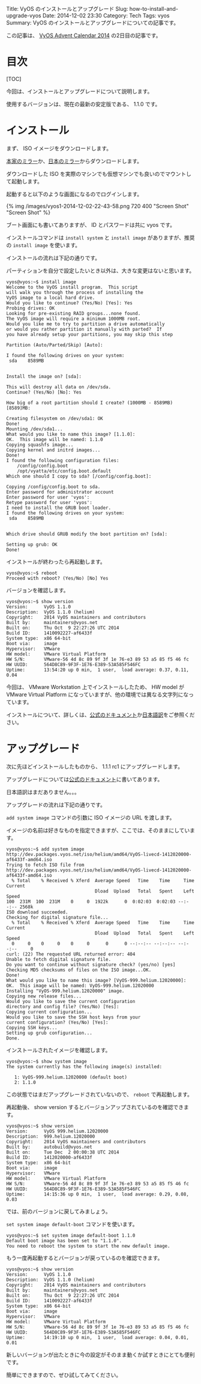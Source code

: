Title: VyOS のインストールとアップグレード
Slug: how-to-install-and-upgrade-vyos
Date: 2014-12-02 23:30
Category: Tech
Tags: vyos
Summary: VyOS のインストールとアップグレードについての記事です。

この記事は、 [VyOS Advent Calendar 2014][1] の2日目の記事です。

# 目次

[TOC]

今回は、インストールとアップグレードについて説明します。

使用するバージョンは、現在の最新の安定版である、 1.1.0 です。

# インストール

まず、 ISO イメージをダウンロードします。

[本家のミラー][2]か、[日本のミラー][3]からダウンロードします。

ダウンロードした ISO を実際のマシンでも仮想マシンでも良いのでマウントして起動します。

起動すると以下のような画面になるのでログインします。

{% img /images/vyos1-2014-12-02-22-43-58.png 720 400 "Screen Shot" "Screen Shot" %}

ブート画面にも書いてありますが、 ID とパスワードは共に vyos です。

インストールコマンドは `install system` と `install image` がありますが、推奨の `install image` を使います。

インストールの流れは下記の通りです。

パーティションを自分で設定したいとき以外は、大きな変更はないと思います。

```
vyos@vyos:~$ install image 
Welcome to the VyOS install program.  This script
will walk you through the process of installing the
VyOS image to a local hard drive.
Would you like to continue? (Yes/No) [Yes]: Yes
Probing drives: OK
Looking for pre-existing RAID groups...none found.
The VyOS image will require a minimum 1000MB root.
Would you like me to try to partition a drive automatically
or would you rather partition it manually with parted?  If
you have already setup your partitions, you may skip this step

Partition (Auto/Parted/Skip) [Auto]:   

I found the following drives on your system:
 sda	8589MB


Install the image on? [sda]:

This will destroy all data on /dev/sda.
Continue? (Yes/No) [No]: Yes

How big of a root partition should I create? (1000MB - 8589MB) [8589]MB: 

Creating filesystem on /dev/sda1: OK
Done!
Mounting /dev/sda1...
What would you like to name this image? [1.1.0]: 
OK.  This image will be named: 1.1.0
Copying squashfs image...
Copying kernel and initrd images...
Done!
I found the following configuration files:
    /config/config.boot
    /opt/vyatta/etc/config.boot.default
Which one should I copy to sda? [/config/config.boot]: 

Copying /config/config.boot to sda.
Enter password for administrator account
Enter password for user 'vyos':
Retype password for user 'vyos':
I need to install the GRUB boot loader.
I found the following drives on your system:
 sda	8589MB


Which drive should GRUB modify the boot partition on? [sda]:

Setting up grub: OK
Done!
```

インストールが終わったら再起動します。

```
vyos@vyos:~$ reboot
Proceed with reboot? (Yes/No) [No] Yes
```

バージョンを確認します。

```
vyos@vyos:~$ show version 
Version:      VyOS 1.1.0
Description:  VyOS 1.1.0 (helium)
Copyright:    2014 VyOS maintainers and contributors
Built by:     maintainers@vyos.net
Built on:     Thu Oct  9 22:27:26 UTC 2014
Build ID:     1410092227-af6433f
System type:  x86 64-bit
Boot via:     image
Hypervisor:   VMware
HW model:     VMware Virtual Platform
HW S/N:       VMware-56 4d 8c 89 9f 3f 1e 76-e3 89 53 a5 85 f5 46 fc
HW UUID:      564D8C89-9F3F-1E76-E389-53A585F546FC
Uptime:       13:54:20 up 0 min,  1 user,  load average: 0.37, 0.11, 0.04
```

今回は、 VMware Workstation 上でインストールしたため、 HW model が VMware Virtual Platform になっていますが、他の環境では異なる文字列になっています。

インストールについて、詳しくは、[公式のドキュメント][4]か[日本語訳][5]をご参照ください。

# アップグレード

次に先ほどインストールしたものから、 1.1.1 rc1 にアップグレードします。

アップグレードについては[公式のドキュメント][6]に書いてあります。

日本語訳はまだありません。。。

アップグレードの流れは下記の通りです。

`add system image` コマンドの引数に ISO イメージの URL を渡します。

イメージの名前は好きなものを指定できますが、ここでは、そのままにしています。

```
vyos@vyos:~$ add system image http://dev.packages.vyos.net/iso/helium/amd64/VyOS-livecd-1412020000-af6433f-amd64.iso
Trying to fetch ISO file from http://dev.packages.vyos.net/iso/helium/amd64/VyOS-livecd-1412020000-af6433f-amd64.iso
  % Total    % Received % Xferd  Average Speed   Time    Time     Time  Current
                                 Dload  Upload   Total   Spent    Left  Speed
100  231M  100  231M    0     0  1922k      0  0:02:03  0:02:03 --:--:-- 2568k
ISO download succeeded.
Checking for digital signature file...
  % Total    % Received % Xferd  Average Speed   Time    Time     Time  Current
                                 Dload  Upload   Total   Spent    Left  Speed
  0     0    0     0    0     0      0      0 --:--:-- --:--:-- --:--:--     0
curl: (22) The requested URL returned error: 404
Unable to fetch digital signature file.
Do you want to continue without signature check? (yes/no) [yes]    
Checking MD5 checksums of files on the ISO image...OK.
Done!
What would you like to name this image? [VyOS-999.helium.12020000]: 
OK.  This image will be named: VyOS-999.helium.12020000
Installing "VyOS-999.helium.12020000" image.
Copying new release files...
Would you like to save the current configuration 
directory and config file? (Yes/No) [Yes]: 
Copying current configuration...
Would you like to save the SSH host keys from your 
current configuration? (Yes/No) [Yes]: 
Copying SSH keys...
Setting up grub configuration...
Done.
```

インストールされたイメージを確認します。

```
vyos@vyos:~$ show system image
The system currently has the following image(s) installed:

   1: VyOS-999.helium.12020000 (default boot)
   2: 1.1.0
```

この状態ではまだアップグレードされていないので、 `reboot` で再起動します。

再起動後、 show version するとバージョンアップされているのを確認できます。

```
vyos@vyos:~$ show version
Version:      VyOS 999.helium.12020000
Description:  999.helium.12020000
Copyright:    2014 VyOS maintainers and contributors
Built by:     autobuild@vyos.net
Built on:     Tue Dec  2 00:00:38 UTC 2014
Build ID:     1412020000-af6433f
System type:  x86 64-bit
Boot via:     image
Hypervisor:   VMware
HW model:     VMware Virtual Platform
HW S/N:       VMware-56 4d 8c 89 9f 3f 1e 76-e3 89 53 a5 85 f5 46 fc
HW UUID:      564D8C89-9F3F-1E76-E389-53A585F546FC
Uptime:       14:15:36 up 0 min,  1 user,  load average: 0.29, 0.08, 0.03
```

では、前のバージョンに戻してみましょう。

`set system image default-boot` コマンドを使います。

```
vyos@vyos:~$ set system image default-boot 1.1.0
Default boot image has been set to "1.1.0".
You need to reboot the system to start the new default image.
```

もう一度再起動するとバージョンが戻っているのを確認できます。

```
vyos@vyos:~$ show version
Version:      VyOS 1.1.0
Description:  VyOS 1.1.0 (helium)
Copyright:    2014 VyOS maintainers and contributors
Built by:     maintainers@vyos.net
Built on:     Thu Oct  9 22:27:26 UTC 2014
Build ID:     1410092227-af6433f
System type:  x86 64-bit
Boot via:     image
Hypervisor:   VMware
HW model:     VMware Virtual Platform
HW S/N:       VMware-56 4d 8c 89 9f 3f 1e 76-e3 89 53 a5 85 f5 46 fc
HW UUID:      564D8C89-9F3F-1E76-E389-53A585F546FC
Uptime:       14:19:10 up 0 min,  1 user,  load average: 0.04, 0.01, 0.01
```

新しいバージョンが出たときに今の設定がそのまま動くか試すときにとても便利です。

簡単にできますので、ぜひ試してみてください。


 [1]: http://qiita.com/advent-calendar/2014/vyos
 [2]: http://mirror.vyos.net/iso/release/1.1.0/vyos-1.1.0-amd64.iso
 [3]: http://ftp.tsukuba.wide.ad.jp/software/vyos/iso/release/1.1.0/vyos-1.1.0-amd64.iso
 [4]: http://vyos.net/wiki/User_Guide#Installation
 [5]: http://wiki.vyos-users.jp/%E3%83%A6%E3%83%BC%E3%82%B6%E3%83%BC%E3%82%AC%E3%82%A4%E3%83%89#.E3.82.A4.E3.83.B3.E3.82.B9.E3.83.88.E3.83.BC.E3.83.AB
 [6]: http://vyos.net/wiki/Upgrade
